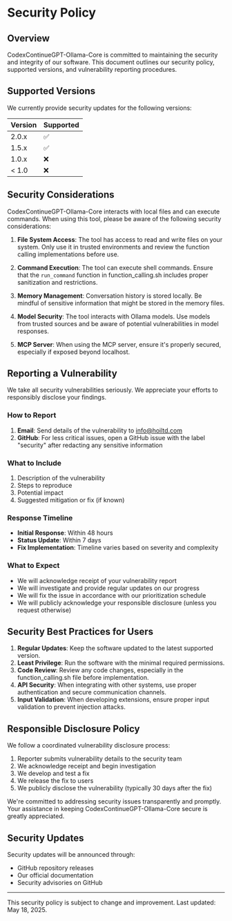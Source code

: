 # Security Policy

## Overview

CodexContinueGPT-Ollama-Core is committed to maintaining the security and integrity of our software. This document outlines our security policy, supported versions, and vulnerability reporting procedures.

## Supported Versions

We currently provide security updates for the following versions:

| Version | Supported          |
| ------- | ------------------ |
| 2.0.x   | :white_check_mark: |
| 1.5.x   | :white_check_mark: |
| 1.0.x   | :x:                |
| < 1.0   | :x:                |

## Security Considerations

CodexContinueGPT-Ollama-Core interacts with local files and can execute commands. When using this tool, please be aware of the following security considerations:

1. **File System Access**: The tool has access to read and write files on your system. Only use it in trusted environments and review the function calling implementations before use.

2. **Command Execution**: The tool can execute shell commands. Ensure that the `run_command` function in function_calling.sh includes proper sanitization and restrictions.

3. **Memory Management**: Conversation history is stored locally. Be mindful of sensitive information that might be stored in the memory files.

4. **Model Security**: The tool interacts with Ollama models. Use models from trusted sources and be aware of potential vulnerabilities in model responses.

5. **MCP Server**: When using the MCP server, ensure it's properly secured, especially if exposed beyond localhost.

## Reporting a Vulnerability

We take all security vulnerabilities seriously. We appreciate your efforts to responsibly disclose your findings.

### How to Report

1. **Email**: Send details of the vulnerability to info@hoiltd.com
2. **GitHub**: For less critical issues, open a GitHub issue with the label "security" after redacting any sensitive information

### What to Include

1. Description of the vulnerability
2. Steps to reproduce
3. Potential impact
4. Suggested mitigation or fix (if known)

### Response Timeline

- **Initial Response**: Within 48 hours
- **Status Update**: Within 7 days
- **Fix Implementation**: Timeline varies based on severity and complexity

### What to Expect

- We will acknowledge receipt of your vulnerability report
- We will investigate and provide regular updates on our progress
- We will fix the issue in accordance with our prioritization schedule
- We will publicly acknowledge your responsible disclosure (unless you request otherwise)

## Security Best Practices for Users

1. **Regular Updates**: Keep the software updated to the latest supported version.
2. **Least Privilege**: Run the software with the minimal required permissions.
3. **Code Review**: Review any code changes, especially in the function_calling.sh file before implementation.
4. **API Security**: When integrating with other systems, use proper authentication and secure communication channels.
5. **Input Validation**: When developing extensions, ensure proper input validation to prevent injection attacks.

## Responsible Disclosure Policy

We follow a coordinated vulnerability disclosure process:

1. Reporter submits vulnerability details to the security team
2. We acknowledge receipt and begin investigation
3. We develop and test a fix
4. We release the fix to users
5. We publicly disclose the vulnerability (typically 30 days after the fix)

We're committed to addressing security issues transparently and promptly. Your assistance in keeping CodexContinueGPT-Ollama-Core secure is greatly appreciated.

## Security Updates

Security updates will be announced through:
- GitHub repository releases
- Our official documentation
- Security advisories on GitHub

---

This security policy is subject to change and improvement. Last updated: May 18, 2025.

